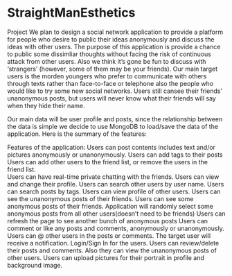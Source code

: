 # StraightManEsthetics
Project
We plan to design a social network application to provide a platform for people who desire to public their ideas anonymously and discuss the ideas with other users. The purpose of this application is provide a chance to public some dissimliar thoughts without facing the risk of continuous attack from other users. Also we think it’s gone be fun to discuss with ‘strangers’ (however,  some of them may be your friends). Our main target users is the morden youngers who prefer to communicate with others through texts rather than face-to-face or telephone also the people who would like to try some new social networks. Users still cansee their friends’ unanonymous posts, but users will never know what their friends will say when they hide their name.


Our main data will be user profile and posts, since the relationship between the data is simple we decide to use MongoDB to load/save the data of the application. Here is the summary of the features:


Features of the application:
Users can post contents includes text and/or pictures anonymously or unanonymously.
Users can add tags to their posts
Users can add other users to the friend list, or remove the users in the friend list.   
Users can have real-time private chatting with the friends.
Users can view and change their profile.
Users can search other users by user name.
Users can search posts by tags.
Users can view profile of other users.
Users can see the unanonymous posts of their friends.
Users can see some anonymous posts of their friends. Application will randomly select some anonymous posts from all other users(doesn’t need to be friends)
 Users can refresh the page to see another bunch of anonymous posts
Users can comment or like any posts and comments, anonymously or unanonymously.
Users can @ other users in the posts or comments. The target user will receive a notification.
Login/Sign In for the users.
Users can review/delete their posts and comments. Also they can view the unanonymous posts of other users.
Users can upload pictures for their portrait in profile and background image. 
